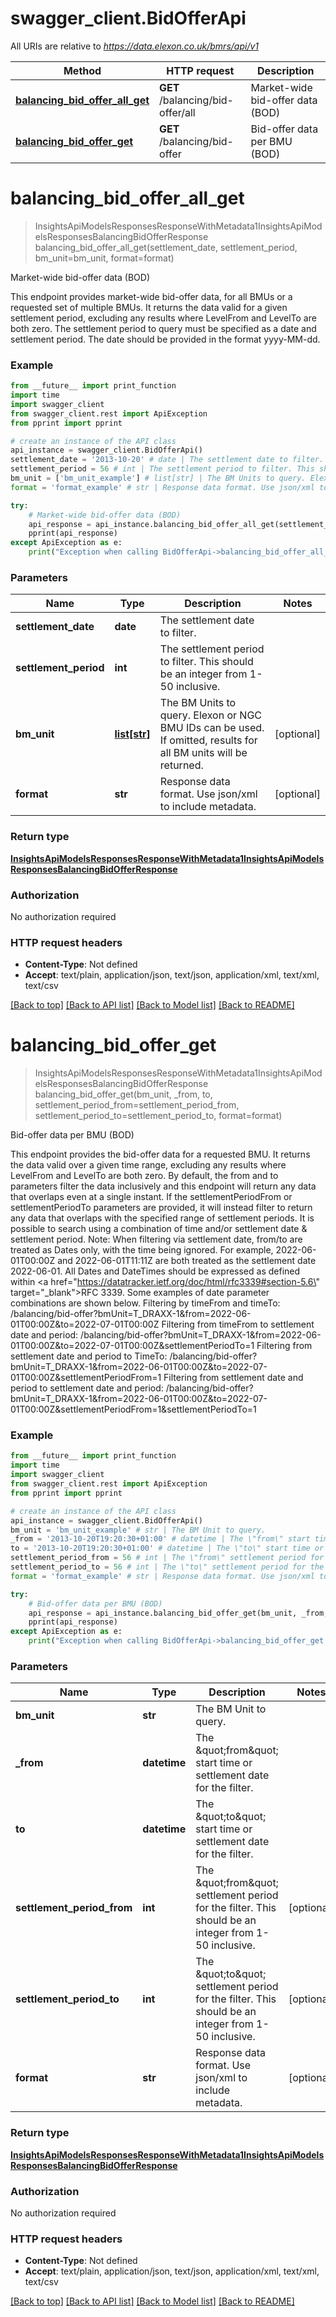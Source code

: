 # swagger_client.BidOfferApi

All URIs are relative to *https://data.elexon.co.uk/bmrs/api/v1*

Method | HTTP request | Description
------------- | ------------- | -------------
[**balancing_bid_offer_all_get**](BidOfferApi.md#balancing_bid_offer_all_get) | **GET** /balancing/bid-offer/all | Market-wide bid-offer data (BOD)
[**balancing_bid_offer_get**](BidOfferApi.md#balancing_bid_offer_get) | **GET** /balancing/bid-offer | Bid-offer data per BMU (BOD)

# **balancing_bid_offer_all_get**
> InsightsApiModelsResponsesResponseWithMetadata1InsightsApiModelsResponsesBalancingBidOfferResponse balancing_bid_offer_all_get(settlement_date, settlement_period, bm_unit=bm_unit, format=format)

Market-wide bid-offer data (BOD)

This endpoint provides market-wide bid-offer data, for all BMUs or a requested set of multiple BMUs.  It returns the data valid for a given settlement period, excluding any results where LevelFrom and LevelTo are both zero.                The settlement period to query must be specified as a date and settlement period. The date should be provided in the format yyyy-MM-dd.

### Example
```python
from __future__ import print_function
import time
import swagger_client
from swagger_client.rest import ApiException
from pprint import pprint

# create an instance of the API class
api_instance = swagger_client.BidOfferApi()
settlement_date = '2013-10-20' # date | The settlement date to filter.
settlement_period = 56 # int | The settlement period to filter. This should be an integer from 1-50 inclusive.
bm_unit = ['bm_unit_example'] # list[str] | The BM Units to query. Elexon or NGC BMU IDs can be used. If omitted, results for all BM units will be returned. (optional)
format = 'format_example' # str | Response data format. Use json/xml to include metadata. (optional)

try:
    # Market-wide bid-offer data (BOD)
    api_response = api_instance.balancing_bid_offer_all_get(settlement_date, settlement_period, bm_unit=bm_unit, format=format)
    pprint(api_response)
except ApiException as e:
    print("Exception when calling BidOfferApi->balancing_bid_offer_all_get: %s\n" % e)
```

### Parameters

Name | Type | Description  | Notes
------------- | ------------- | ------------- | -------------
 **settlement_date** | **date**| The settlement date to filter. | 
 **settlement_period** | **int**| The settlement period to filter. This should be an integer from 1-50 inclusive. | 
 **bm_unit** | [**list[str]**](str.md)| The BM Units to query. Elexon or NGC BMU IDs can be used. If omitted, results for all BM units will be returned. | [optional] 
 **format** | **str**| Response data format. Use json/xml to include metadata. | [optional] 

### Return type

[**InsightsApiModelsResponsesResponseWithMetadata1InsightsApiModelsResponsesBalancingBidOfferResponse**](InsightsApiModelsResponsesResponseWithMetadata1InsightsApiModelsResponsesBalancingBidOfferResponse.md)

### Authorization

No authorization required

### HTTP request headers

 - **Content-Type**: Not defined
 - **Accept**: text/plain, application/json, text/json, application/xml, text/xml, text/csv

[[Back to top]](#) [[Back to API list]](../README.md#documentation-for-api-endpoints) [[Back to Model list]](../README.md#documentation-for-models) [[Back to README]](../README.md)

# **balancing_bid_offer_get**
> InsightsApiModelsResponsesResponseWithMetadata1InsightsApiModelsResponsesBalancingBidOfferResponse balancing_bid_offer_get(bm_unit, _from, to, settlement_period_from=settlement_period_from, settlement_period_to=settlement_period_to, format=format)

Bid-offer data per BMU (BOD)

This endpoint provides the bid-offer data for a requested BMU. It returns the data valid over a given time  range, excluding any results where LevelFrom and LevelTo are both zero.                By default, the from and to parameters filter the data inclusively and this endpoint will return any data that  overlaps even at a single instant. If the settlementPeriodFrom or settlementPeriodTo parameters are provided, it  will instead filter to return any data that overlaps with the specified range of settlement periods. It is  possible to search using a combination of time and/or settlement date & settlement period. Note: When  filtering via settlement date, from/to are treated as Dates only, with the time being ignored. For example,  2022-06-01T00:00Z and 2022-06-01T11:11Z are both treated as the settlement date 2022-06-01.                All Dates and DateTimes should be expressed as defined within  <a href=\"https://datatracker.ietf.org/doc/html/rfc3339#section-5.6\" target=\"_blank\">RFC 3339</a>.                Some examples of date parameter combinations are shown below.                Filtering by timeFrom and timeTo:                    /balancing/bid-offer?bmUnit=T_DRAXX-1&from=2022-06-01T00:00Z&to=2022-07-01T00:00Z                Filtering from timeFrom to settlement date and period:                    /balancing/bid-offer?bmUnit=T_DRAXX-1&from=2022-06-01T00:00Z&to=2022-07-01T00:00Z&settlementPeriodTo=1                Filtering from settlement date and period to TimeTo:                    /balancing/bid-offer?bmUnit=T_DRAXX-1&from=2022-06-01T00:00Z&to=2022-07-01T00:00Z&settlementPeriodFrom=1                Filtering from settlement date and period to settlement date and period:                    /balancing/bid-offer?bmUnit=T_DRAXX-1&from=2022-06-01T00:00Z&to=2022-07-01T00:00Z&settlementPeriodFrom=1&settlementPeriodTo=1

### Example
```python
from __future__ import print_function
import time
import swagger_client
from swagger_client.rest import ApiException
from pprint import pprint

# create an instance of the API class
api_instance = swagger_client.BidOfferApi()
bm_unit = 'bm_unit_example' # str | The BM Unit to query.
_from = '2013-10-20T19:20:30+01:00' # datetime | The \"from\" start time or settlement date for the filter.
to = '2013-10-20T19:20:30+01:00' # datetime | The \"to\" start time or settlement date for the filter.
settlement_period_from = 56 # int | The \"from\" settlement period for the filter. This should be an integer from 1-50 inclusive. (optional)
settlement_period_to = 56 # int | The \"to\" settlement period for the filter. This should be an integer from 1-50 inclusive. (optional)
format = 'format_example' # str | Response data format. Use json/xml to include metadata. (optional)

try:
    # Bid-offer data per BMU (BOD)
    api_response = api_instance.balancing_bid_offer_get(bm_unit, _from, to, settlement_period_from=settlement_period_from, settlement_period_to=settlement_period_to, format=format)
    pprint(api_response)
except ApiException as e:
    print("Exception when calling BidOfferApi->balancing_bid_offer_get: %s\n" % e)
```

### Parameters

Name | Type | Description  | Notes
------------- | ------------- | ------------- | -------------
 **bm_unit** | **str**| The BM Unit to query. | 
 **_from** | **datetime**| The \&quot;from\&quot; start time or settlement date for the filter. | 
 **to** | **datetime**| The \&quot;to\&quot; start time or settlement date for the filter. | 
 **settlement_period_from** | **int**| The \&quot;from\&quot; settlement period for the filter. This should be an integer from 1-50 inclusive. | [optional] 
 **settlement_period_to** | **int**| The \&quot;to\&quot; settlement period for the filter. This should be an integer from 1-50 inclusive. | [optional] 
 **format** | **str**| Response data format. Use json/xml to include metadata. | [optional] 

### Return type

[**InsightsApiModelsResponsesResponseWithMetadata1InsightsApiModelsResponsesBalancingBidOfferResponse**](InsightsApiModelsResponsesResponseWithMetadata1InsightsApiModelsResponsesBalancingBidOfferResponse.md)

### Authorization

No authorization required

### HTTP request headers

 - **Content-Type**: Not defined
 - **Accept**: text/plain, application/json, text/json, application/xml, text/xml, text/csv

[[Back to top]](#) [[Back to API list]](../README.md#documentation-for-api-endpoints) [[Back to Model list]](../README.md#documentation-for-models) [[Back to README]](../README.md)

